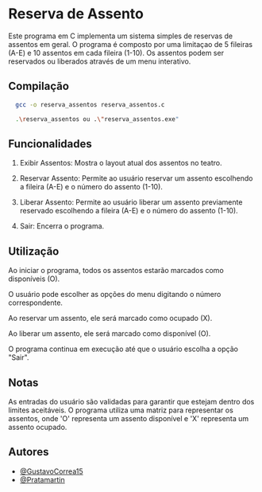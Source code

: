 
# Reserva de Assento 

Este programa em C implementa um sistema simples de reservas de assentos em geral. O programa é composto por uma limitaçao de 5 fileiras (A-E) e 10 assentos em cada fileira (1-10). Os assentos podem ser reservados ou liberados através de um menu interativo. 

## Compilação

```bash
  gcc -o reserva_assentos reserva_assentos.c

  .\reserva_assentos ou .\"reserva_assentos.exe"  
```
    
## Funcionalidades

1. Exibir Assentos: Mostra o layout atual dos assentos no teatro.

2. Reservar Assento: Permite ao usuário reservar um assento escolhendo a fileira (A-E) e o número do assento (1-10).

3. Liberar Assento: Permite ao usuário liberar um assento previamente reservado escolhendo a fileira (A-E) e o número do assento (1-10).

4. Sair: Encerra o programa.

## Utilização

Ao iniciar o programa, todos os assentos estarão marcados como disponíveis (O).

O usuário pode escolher as opções do menu digitando o número correspondente.

Ao reservar um assento, ele será marcado como ocupado (X).

Ao liberar um assento, ele será marcado como disponível (O).

O programa continua em execução até que o usuário escolha a opção "Sair".

## Notas

As entradas do usuário são validadas para garantir que estejam dentro dos limites aceitáveis.
O programa utiliza uma matriz para representar os assentos, onde 'O' representa um assento disponível e 'X' representa um assento ocupado.

## Autores

- [@GustavoCorrea15](https://github.com/GustavoCorrea15)
- [@Pratamartin](https://github.com/Pratamartin)
